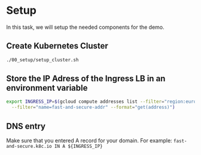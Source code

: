 # Setup

In this task, we will setup the needed components for the demo.

## Create Kubernetes Cluster

```bash
./00_setup/setup_cluster.sh
```

## Store the IP Adress of the Ingress LB in an environment variable

```bash
export INGRESS_IP=$(gcloud compute addresses list --filter="region:europe-west1" \
  --filter="name=fast-and-secure-addr" --format="get(address)")
```

## DNS entry

Make sure that you entered A record for your domain. For example: `fast-and-secure.k8c.io IN A ${INGRESS_IP}`
